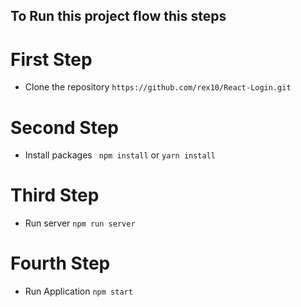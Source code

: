  
## To Run this project flow this steps

# First Step
- Clone the repository ` https://github.com/rex10/React-Login.git `

# Second Step 
- Install packages ` npm install` or `yarn install`

# Third Step
- Run server `npm run server`

# Fourth Step
- Run Application `npm start`
